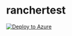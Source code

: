 # ranchertest
[![Deploy to Azure](https://aka.ms/deploytoazurebutton)](https://portal.azure.com/#create/Microsoft.Template/uri/https%3A%2F%2Fraw.githubusercontent.com%2FSpringStorm5%2Franchertest%2Fmain%2FmainTemplate.json/createUIDefinitionUri/https%3A%2F%2Fraw.githubusercontent.com%2FSpringStorm5%2Franchertest%2Fmain%2FcreateUiDefinition.json)
